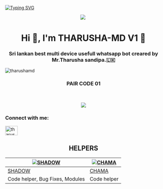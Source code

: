 <a href="https://git.io/typing-svg"><img src="https://readme-typing-svg.demolab.com?font=Black+Ops+One&size=100&pause=1000&color=skyblue&center=true&width=1000&height=200&lines=THARUSHA-MD" alt="Typing SVG" /></a>
  </p>
<a>

<div align="center">
  <a><img src='https://i.ibb.co/PvcJxXpF/Tharusha-Md.jpg'/></a>
<a><img 
</div>

<h1 align="center">Hi 👋, I'm THARUSHA-MD V1 🤩</h1>
<h3 align="center">Sri lankan best multi device usefull whatsapp bot creared by Mr.Tharusha sandipa.🇱🇰</h3>

<p align="left"> <img src="https://komarev.com/ghpvc/?username=tharusha-md777&label=Profile%20views&color=0e75b6&style=flat" alt="tharushamd" /> </p>

<h3 align="center">PAIR CODE 01</h3><br><br>
  <a href='https://replit.com/@menadimd/THARUSHA-MD-SESSION-V2' target="_blank">
    <img src='https://img.shields.io/badge/PAIR_CODE_1-FF00FF?style=for-the-badge&logo=matrix&logoColor=white&labelColor=000000'/>
  </a>

<h3 align="left">Connect with me:</h3>
<p align="left">
<a href="https://fb.com/tharusha sandipa" target="blank"><img align="center" src="https://raw.githubusercontent.com/rahuldkjain/github-profile-readme-generator/master/src/images/icons/Social/facebook.svg" alt="tharusha sandipa" height="30" width="40" /></a>
</p>


## HELPERS
[![SHADOW](https://i.ibb.co/d4xDxnr4/Tharusha-Md.jpg?size=80)](https://github.com/fantox001) | [![CHAMA](https://i.ibb.co/4nVfnZFL/Tharusha-Md.jpg?size=80)](https://github.com/fantox001)
|----|----
[SHADOW](https://wa.me/94767898887) | [CHAMA](https://wa.me/+94757309293)
Code helper, Bug Fixes, Modules  | Code helper

